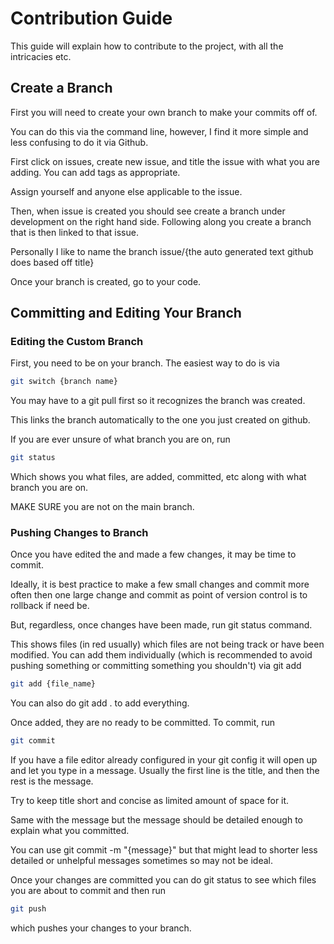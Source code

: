 # Contribution Guide

This guide will explain how to contribute to the project, with all the intricacies etc.

## Create a Branch

First you will need to create your own branch to make your commits off of.

You can do this via the command line, however, I find it more simple and less confusing to do it via Github.

First click on issues, create new issue, and title the issue with what you are adding. You can add tags as appropriate.

Assign yourself and anyone else applicable to the issue.

Then, when issue is created you should see create a branch under development on the right hand side. Following along you create a branch that is then linked to that issue.

Personally I like to name the branch issue/{the auto generated text github does based off title}

Once your branch is created, go to your code.

## Committing and Editing Your Branch

### Editing the Custom Branch

First, you need to be on your branch. The easiest way to do is via
```bash
git switch {branch name}
```

You may have to a git pull first so it recognizes the branch was created.

This links the branch automatically to the one you just created on github.

If you are ever unsure of what branch you are on, run
```bash
git status
```

Which shows you what files, are added, committed, etc along with what branch you are on.

MAKE SURE you are not on the main branch.

### Pushing Changes to Branch

Once you have edited the and made a few changes, it may be time to commit.

Ideally, it is best practice to make a few small changes and commit more often then one large change and commit as point of version control is to rollback if need be.

But, regardless, once changes have been made, run git status command.

This shows files (in red usually) which files are not being track or have been modified. You can add them individually (which is recommended to avoid pushing something or committing something you shouldn't) via git add

```bash
git add {file_name}
```

You can also do git add . to add everything.

Once added, they are no ready to be committed. To commit, run 
```bash
git commit
```

If you have a file editor already configured in your git config it will open up and let you type in a message. Usually the first line is the title, and then the rest is the message.

Try to keep title short and concise as limited amount of space for it.

Same with the message but the message should be detailed enough to explain what you committed.

You can use git commit -m "{message}" but that might lead to shorter less detailed or unhelpful messages sometimes so may not be ideal.

Once your changes are committed you can do git status to see which files you are about to commit and then run

```bash
git push
```

which pushes your changes to your branch.
